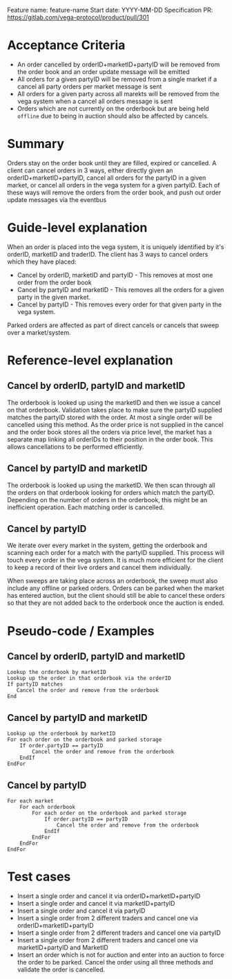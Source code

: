 Feature name: feature-name
Start date: YYYY-MM-DD
Specification PR: https://gitlab.com/vega-protocol/product/pull/301

# Acceptance Criteria

- An order cancelled by orderID+marketID+partyID will be removed from the order book and an order update message will be emitted
- All orders for a given partyID will be removed from a single market if a cancel all party orders per market message is sent
- All orders for a given party across all marekts will be removed from the vega system when a cancel all orders message is sent
- Orders which are not currently on the orderbook but are being held `offline` due to being in auction should also be affected by cancels.


# Summary

Orders stay on the order book until they are filled, expired or cancelled. A client can cancel orders in 3 ways, either directly given an orderID+marketID+partyID, cancel all orders for the partyID in a given market, or cancel all orders in the vega system for a given partyID. Each of these ways will remove the orders from the order book, and push out order update messages via the eventbus


# Guide-level explanation 

When an order is placed into the vega system, it is uniquely identified by it's orderID, marketID and traderID. The client has 3 ways to cancel orders which they have placed:

- Cancel by orderID, marketID and partyID - This removes at most one order from the order book
- Cancel by partyID and marketID - This removes all the orders for a given party in the given market.
- Cancel by partyID - This removes every order for that given party in the vega system. 

Parked orders are affected as part of direct cancels or cancels that sweep over a market/system.


# Reference-level explanation

## Cancel by orderID, partyID and marketID
The orderbook is looked up using the marketID and then we issue a cancel on that orderbook. Validation takes place to make sure the partyID supplied matches the partyID stored with the order. At most a single order will be cancelled using this method. As the order price is not supplied in the cancel and the order book stores all the orders via price level, the market has a separate map linking all orderIDs to their position in the order book. This allows cancellations to be performed efficiently.

## Cancel by partyID and marketID
The orderbook is looked up using the marketID. We then scan through all the orders on that orderbook looking for orders which match the partyID. Depending on the number of orders in the orderbook, this might be an inefficient operation. Each matching order is cancelled.

## Cancel by partyID
We iterate over every market in the system, getting the orderbook and scanning each order for a match with the partyID supplied. This process will touch every order in the vega system. It is much more efficient for the client to keep a record of their live orders and cancel them individually.

When sweeps are taking place across an orderbook, the sweep must also include any offline or parked orders. Orders can be parked when the market has entered auction, but the client should still be able to cancel these orders so that they are not added back to the orderbook once the auction is ended.


# Pseudo-code / Examples

## Cancel by orderID, partyID and marketID

    Lookup the orderbook by marketID
    Lookup up the order in that orderbook via the orderID
    If partyID matches
       Cancel the order and remove from the orderbook
    End

## Cancel by partyID and marketID

    Lookup up the orderbook by marketID
    For each order on the orderbook and parked storage
        If order.partyID == partyID
            Cancel the order and remove from the orderbook
        EndIf
    EndFor

## Cancel by partyID

    For each market
        For each orderbook
            For each order on the orderbook and parked storage
                If order.partyID == partyID
                    Cancel the order and remove from the orderbook
                EndIf
            EndFor
        EndFor
    EndFor


# Test cases

- Insert a single order and cancel it via orderID+marketID+partyID
- Insert a single order and cancel it via marketID+partyID
- Insert a single order and cancel it via partyID
- Insert a single order from 2 different traders and cancel one via orderID+marketID+partyID
- Insert a single order from 2 different traders and cancel one via partyID
- Insert a single order from 2 different traders and cancel one via marketID+partyID and MarketID
- Insert an order which is not for auction and enter into an auction to force the order to be parked. Cancel the order using all three methods and validate the order is cancelled.